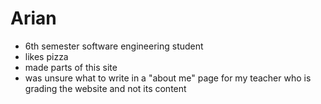 Arian
=====

 - 6th semester software engineering student
 - likes pizza
 - made parts of this site
 - was unsure what to write in a "about me" page for my teacher who is grading the website and not its content
